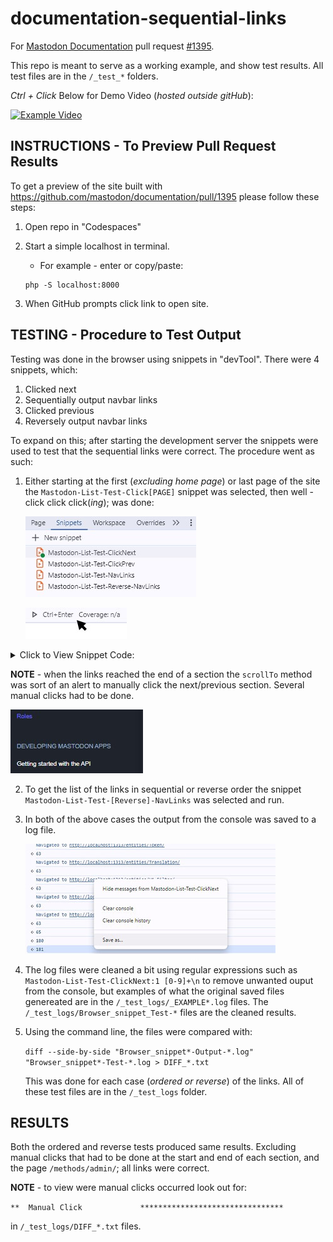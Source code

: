 # documentation-sequential-links
For [Mastodon Documentation](https://github.com/mastodon/documentation) pull request 
[#1395](https://github.com/mastodon/documentation/pull/1395). 

This repo is meant to serve as a working example, and show test results.
All test files are in the `/_test_*` folders.

_Ctrl + Click_ Below for Demo Video (_hosted outside gitHub_):

[![Example Video](https://practicing.xyz/gitHub/Process/ExampleVideos/documentation-sequential-links/videoImg.jpg)](https://practicing.xyz/gitHub/Process/ExampleVideos/documentation-sequential-links/Example.webm)

## INSTRUCTIONS - To Preview Pull Request Results
To get a preview of the site built with 
https://github.com/mastodon/documentation/pull/1395 
please follow these steps:
 1. Open repo in "Codespaces"
 2. Start a simple localhost in terminal.
    - For example - enter or copy/paste: 
    
    ``` 
    php -S localhost:8000 
    ```
    
 3. When GitHub prompts click link to open site.


## TESTING - Procedure to Test Output
Testing was done in the browser using snippets in "devTool". There were 4 snippets, which:

  1. Clicked next
  2. Sequentially output navbar links
  3. Clicked previous
  4. Reversely output navbar links

To expand on this; after starting the development server the snippets were used to test that
the sequential links were correct. The procedure went as such:

1. Either starting at the first \(<em>excluding home page</em>\) or last page of the site 
   the `Mastodon-List-Test-Click[PAGE]` snippet was selected, then well - click click 
   click\(<em>ing</em>\); was done:

   ![list of browser snippets](/_test_img/browser_snippets.jpg)
   
   ![click to run snippet](/_test_img/running_snippet.jpg)
   
<details>

<br><br>

<summary>Click to View Snippet Code:</summary>

<strong>Mastodon-List-Test-ClickNext</strong>
<details>
<summary>Click to Expand</summary>

Duplicated file [/_test_snippets/Mastodon-List-Test-ClickNext.js](/_test_snippets/Mastodon-List-Test-ClickNext.js)

```
var activePage = document.getElementsByClassName("active")[0];

activePage.scrollIntoView();
setTimeout(function() {
nextLink.click();
}, 100);
```
</details>

<strong>Mastodon-List-Test-ClickPrev</strong>
<details>
<summary>Click to Expand</summary>

Duplicated file [/_test_snippets/Mastodon-List-Test-ClickPrev.js](/_test_snippets/Mastodon-List-Test-ClickPrev.js)

```
var activePage = document.getElementsByClassName("active")[0];

activePage.scrollIntoView();
setTimeout(function() {
previousLink.click();
}, 100);

```
</details>

<strong>Mastodon-List-Test-NavLinks</strong>
<details>
<summary>Click to Expand</summary>

Duplicated file [/_test_snippets/Mastodon-List-Test-NavLinks.js](/_test_snippets/Mastodon-List-Test-NavLinks.js)

```
var navUL = selectSidebar.getElementsByTagName("ul")[0];
var navULATag = navUL.getElementsByTagName("a");
var navULATagLen = navULATag.length;
var text = "Navigated to ";

for (i = 1; i < navULATagLen; i++) {
console.log(text + navULATag[i].href);
}
```
</details>

<strong>Mastodon-List-Test-Reverse-NavLinks</strong>
<details>
<summary>Click to Expand</summary>

Duplicated file [/_test_snippets/Mastodon-List-Test-Reverse-NavLinks.js](/_test_snippets/Mastodon-List-Test-Reverse-NavLinks.js)

```
var navUL = selectSidebar.getElementsByTagName("ul")[0];
var navULATag = navUL.getElementsByTagName("a");
var navULATagLen = navULATag.length;
var text = "Navigated to ";

for (i = (navULATagLen-1); i >= 1; i--) {
console.log(text + navULATag[i].href);
}
```
</details>     

<br><br>

</details>

<strong>NOTE</strong> - when the links reached the end of a section the `scrollTo` method 
was sort of an alert to manually click the next\/previous section. Several manual clicks 
had to be done.
  
![example of end of section](/_test_img/screen_for_manual_click.jpg)
  
2. To get the list of the links in sequential or reverse order the snippet 
   `Mastodon-List-Test-[Reverse]-NavLinks` was selected and run.
 
3. In both of the above cases the output from the console was saved to a log file.

   ![save logged console](/_test_img/save_console.jpg)
   
4. The log files were cleaned a bit using regular expressions such as 
   `Mastodon-List-Test-ClickNext:1 [0-9]+\n` to remove unwanted ouput from the console, 
   but examples of what the original saved files genereated are in the 
   `/_test_logs/_EXAMPLE*.log` files. The `/_test_logs/Browser_snippet_Test-*` files 
   are the cleaned results.
   
5. Using the command line, the files were compared with:
   
   `diff --side-by-side "Browser_snippet*-Output-*.log" "Browser_snippet*-Test-*.log > DIFF_*.txt`
   
   This was done for each case \(<em>ordered or reverse</em>\) of the links. All of these test files 
   are in the `/_test_logs` folder.
   
## RESULTS
Both the ordered and reverse tests produced same results. Excluding manual clicks that had to 
be done at the start and end of each section, and the page `/methods/admin/`; all links 
were correct.

<strong>NOTE</strong> - to view were manual clicks occurred look out for:

`**  Manual Click             ********************************`

in `/_test_logs/DIFF_*.txt` files.
    
